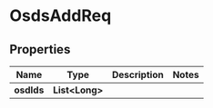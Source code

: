 # OsdsAddReq

## Properties
Name | Type | Description | Notes
------------ | ------------- | ------------- | -------------
**osdIds** | **List&lt;Long&gt;** |  | 
